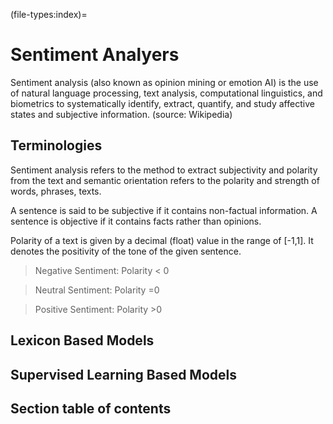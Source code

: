 (file-types:index)=

# Sentiment Analyers

Sentiment analysis (also known as opinion mining or emotion AI) is the use of natural language processing, text analysis, computational linguistics, and biometrics to systematically identify, extract, quantify, and study affective states and subjective information. (source: Wikipedia)

## Terminologies

Sentiment analysis refers to the method to extract subjectivity and polarity from the text and semantic orientation refers to the polarity and strength of words, phrases, texts.

A sentence is said to be subjective if it contains non-factual information. A sentence is objective if it contains facts rather than opinions.

Polarity of a text is given by a decimal (float) value in the range of [-1,1]. It denotes the positivity of the tone of the given sentence.

> Negative Sentiment: Polarity < 0

> Neutral Sentiment: Polarity =0

> Positive Sentiment: Polarity >0

## Lexicon Based Models

## Supervised Learning Based Models

## Section table of contents

```{tableofcontents}
```
